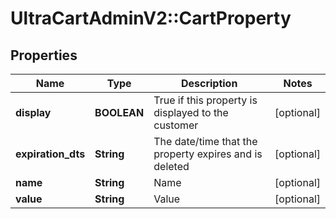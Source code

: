 # UltraCartAdminV2::CartProperty

## Properties
Name | Type | Description | Notes
------------ | ------------- | ------------- | -------------
**display** | **BOOLEAN** | True if this property is displayed to the customer | [optional] 
**expiration_dts** | **String** | The date/time that the property expires and is deleted | [optional] 
**name** | **String** | Name | [optional] 
**value** | **String** | Value | [optional] 


